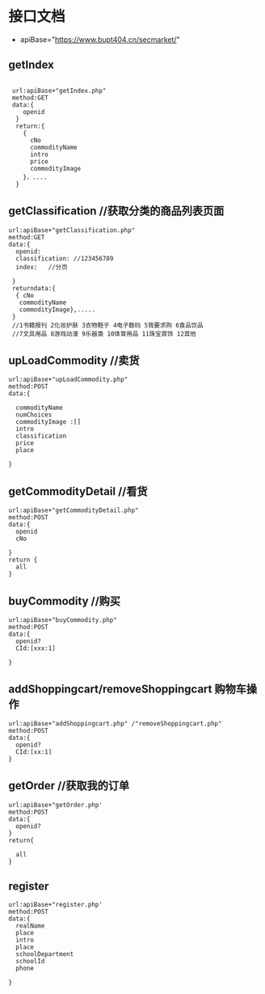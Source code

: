 # 接口文档

- apiBase="https://www.bupt404.cn/secmarket/"

## getIndex
```

 url:apiBase+"getIndex.php"
 method:GET
 data:{
    openid
  }
  return:{
    {
      cNo
      commodityName
      intro
      price
      commodityImage
    }，....
  }

```
## getClassification   //获取分类的商品列表页面
```
url:apiBase+"getClassification.php"
method:GET
data:{
  openid:
  classification: //123456789
  index:   //分页

 }
 returndata:{
  { cNo
   commodityName
   commodityImage},.....
 }
 //1书籍报刊 2化妆护肤 3衣物鞋子 4电子数码 5我要求购 6食品饮品
 //7文具用品 8游戏动漫 9乐器类 10体育用品 11珠宝首饰 12其他
```

## upLoadCommodity      //卖货

```
url:apiBase+"upLoadCommodity.php"
method:POST 
data:{

  commodityName
  numChoices
  commodityImage :[]
  intro
  classification
  price
  place

}

```
## getCommodityDetail      //看货

```
url:apiBase+"getCommodityDetail.php"
method:POST
data:{
  openid
  cNo

}
return {
  all
}

```
## buyCommodity    //购买

```
url:apiBase+"buyCommodity.php"
method:POST
data:{
  openid?
  CId:[xxx:1]

}
```
## addShoppingcart/removeShoppingcart  购物车操作

```
url:apiBase+"addShoppingcart.php" /"removeShoppingcart.php"
method:POST
data:{
  openid?
  CId:[xx:1]
}
```
## getOrder    //获取我的订单
```
url:apiBase+"getOrder.php'
method:POST
data:{
  openid?
}
return{

  all
}
```

## register
```
url:apiBase+"register.php'
method:POST
data:{
  realName
  place
  intro
  place
  schoolDepartment
  schoolId
  phone

}
```
